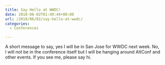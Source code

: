 ```yaml
---
title: Say Hello at WWDC!
date: 2018-06-02T01:49:44+00:00
url: /2018/06/02/say-hello-at-wwdc/
categories:
  - Conferences

---
```

A short message to say, yes I will be in San Jose for WWDC next week. No, I will not be in the conference itself but I will be hanging around AltConf and other events. If you see me, please say hi.